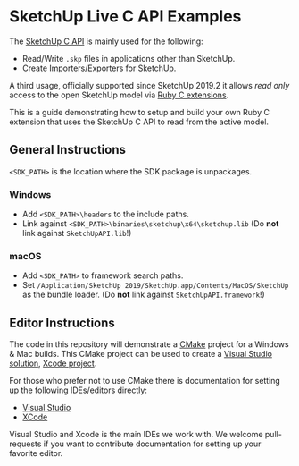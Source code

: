 # SketchUp Live C API Examples

The [SketchUp C API](https://extensions.sketchup.com/sketchup-sdk) is mainly used for the following:

* Read/Write `.skp` files in applications other than SketchUp.
* Create Importers/Exporters for SketchUp.

A third usage, officially supported since SketchUp 2019.2 it allows _read only_ access to the open SketchUp model via [Ruby C extensions](https://github.com/SketchUp/ruby-c-extension-examples).

This is a guide demonstrating how to setup and build your own Ruby C extension that uses the SketchUp C API to read from the active model.

## General Instructions

`<SDK_PATH>` is the location where the SDK package is unpackages.

### Windows

* Add `<SDK_PATH>\headers` to the include paths.
* Link against `<SDK_PATH>\binaries\sketchup\x64\sketchup.lib` (Do **not** link against `SketchUpAPI.lib`!)

### macOS

* Add `<SDK_PATH>` to framework search paths.
* Set `/Application/SketchUp 2019/SketchUp.app/Contents/MacOS/SketchUp` as the bundle loader. (Do **not** link against `SketchUpAPI.framework`!)


## Editor Instructions

The code in this repository will demonstrate a [CMake](https://cmake.org/) project for a Windows & Mac builds. This CMake project can be used to create a [Visual Studio solution](https://visualstudio.microsoft.com/), [Xcode project](https://developer.apple.com/xcode/).


For those who prefer not to use CMake there is documentation for setting up the following IDEs/editors directly:

* [Visual Studio](docs/visual-studio.md)
* [XCode](docs/xcode.md)

Visual Studio and Xcode is the main IDEs we work with. We welcome pull-requests if you want to contribute documentation for setting up your favorite editor.
